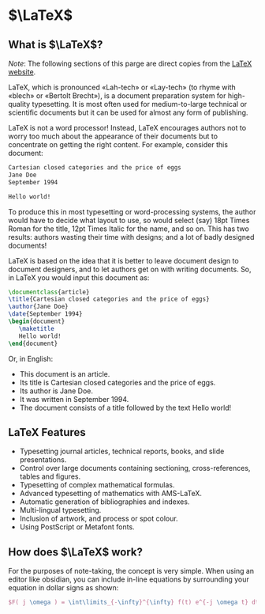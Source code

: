 # $\LaTeX$

## What is $\LaTeX$?

_Note_: The following sections of this parge are direct copies from the
[LaTeX website](https://www.latex-project.org/about/).

LaTeX, which is pronounced «Lah-tech» or «Lay-tech» (to rhyme with «blech» or
«Bertolt Brecht»), is a document preparation system for high-quality
typesetting. It is most often used for medium-to-large technical or scientific
documents but it can be used for almost any form of publishing.

LaTeX is not a word processor! Instead, LaTeX encourages authors not to worry
too much about the appearance of their documents but to concentrate on getting
the right content. For example, consider this document:

```txt
Cartesian closed categories and the price of eggs
Jane Doe
September 1994

Hello world!
```

To produce this in most typesetting or word-processing systems, the author would
have to decide what layout to use, so would select (say) 18pt Times Roman for
the title, 12pt Times Italic for the name, and so on. This has two results:
authors wasting their time with designs; and a lot of badly designed documents!

LaTeX is based on the idea that it is better to leave document design to
document designers, and to let authors get on with writing documents. So, in
LaTeX you would input this document as:

```tex
\documentclass{article}
\title{Cartesian closed categories and the price of eggs}
\author{Jane Doe}
\date{September 1994}
\begin{document}
   \maketitle
   Hello world!
\end{document}
```

Or, in English:

- This document is an article.
- Its title is Cartesian closed categories and the price of eggs.
- Its author is Jane Doe.
- It was written in September 1994.
- The document consists of a title followed by the text Hello world!

## LaTeX Features 
- Typesetting journal articles, technical reports, books, and slide presentations.
- Control over large documents containing sectioning, cross-references, tables and figures.
- Typesetting of complex mathematical formulas.
- Advanced typesetting of mathematics with AMS-LaTeX.
- Automatic generation of bibliographies and indexes.
- Multi-lingual typesetting.
- Inclusion of artwork, and process or spot colour.
- Using PostScript or Metafont fonts.



## How does $\LaTeX$ work?

For the purposes of note-taking, the concept is very simple.
When using an editor like obsidian, you can include in-line equations by surrounding your equation in dollar signs as shown:

```tex 
$F( j \omega ) = \int\limits_{-\infty}^{\infty} f(t) e^{-j \omega t} dt$
```
